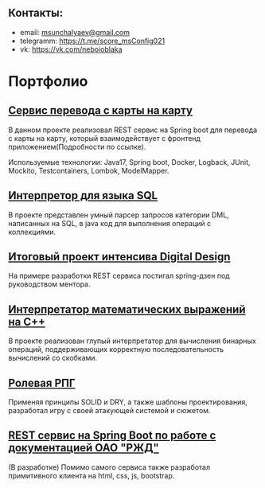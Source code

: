 ## Контакты: 
- email: msunchalyaev@gmail.com
- telegramm: https://t.me/score_msConfig021
- vk: https://vk.com/neboioblaka

# Портфолио

## <a href="https://github.com/MunSunch/Card2Card" target="_blank">Сервис перевода с карты на карту</a>
  В данном проекте реализовал REST сервис на Spring boot для перевода с карты на карту, который взаимодействует 
  с фронтенд приложением(Подробности по ссылке). 

Используемые технологии: Java17, Spring boot, Docker, Logback, JUnit, Mockito, Testcontainers, Lombok, ModelMapper.

## [Интерпретор для языка SQL](https://github.com/MunSunch/MySQL_language)
  В проекте представлен умный парсер запросов категории DML, написанных на SQL, в java код для выполнения операций с коллекциями.

## [Итоговый проект интенсива Digital Design](https://github.com/MunSunch/DigDes)
  На примере разработки REST сервиса постигал spring-дзен под руководством ментора.

## [Интерпретатор математических выражений на C++](https://github.com/MunSunch/Sorting-station-algorithmPublic)
  В проекте реализован глупый интерпретатор для вычисления бинарных операций, поддерживающих корректную последовательность вычислений со скобками.

## [Ролевая РПГ](https://github.com/MunSunch/GameForHeadsAndHands)
  Применяя принципы SOLID и DRY, а также шаблоны проектирования, разработал игру с своей атакующей системой и сюжетом.
  
## [REST сервис на Spring Boot по работе с документацией ОАО "РЖД"](https://github.com/MunSunch/NotificationService)
  (В разработке) Помимо самого сервиса также разработал примитивного клиента на html, css, js, bootstrap.
